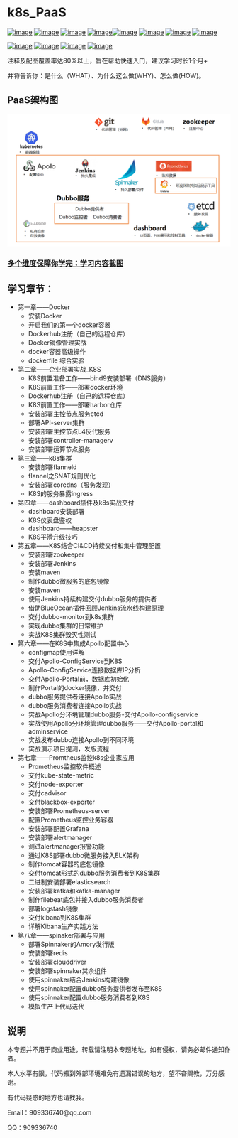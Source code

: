 # k8s_PaaS
[![image](https://img.shields.io/badge/google-kubernetes-blue.svg)](https://kubernetes.io/) [![image](https://img.shields.io/badge/ctripcorp-apollo-gray.svg)](https://github.com/ctripcorp/apollo) [![image](https://img.shields.io/badge/CNCD-Spinnaker-skyblue.svg)](https://www.spinnaker.io/) [![image](https://img.shields.io/badge/JAVA-Jenkins-orange.svg)](https://jenkins.io/zh/)[![image](https://img.shields.io/badge/Git-Gitee-red.svg)](https://gitee.com) [![image](https://img.shields.io/badge/Git-GitLab-orange.svg)]() [![image](https://img.shields.io/badge/Apache-zookeeper-Crimson.svg)](http://zookeeper.apache.org/) [![image](https://img.shields.io/badge/used-Harbor-green.svg)](https://goharbor.io/)

[![image](https://img.shields.io/badge/used-docker-blue.svg)](https://www.docker.com/) [![image](https://img.shields.io/badge/used-Prometheus-red.svg)](https://prometheus.io/) [![image](https://img.shields.io/badge/used-etcd-blue.svg)](https://etcd.io/) [![image](https://img.shields.io/badge/used-Grafana-orange.svg)](https://grafana.com)

注释及配图覆盖率达80%以上，旨在帮助快速入门，建议学习时长1个月+

并将告诉你：是什么（WHAT）、为什么这么做(WHY)、怎么做(HOW)。

## PaaS架构图

![K8S_PaaS架构图](assets/K8S_PaaS架构图.png)

### <a href="https://github.com/ben1234560/k8s_PaaS/blob/master/%E5%AD%A6%E4%B9%A0%E5%86%85%E5%AE%B9%E6%88%AA%E5%9B%BE.md">多个维度保障你学完：学习内容截图</a>



## 学习章节：

<ul>
  <li>第一章——Docker
    <ul>
      <li>安装Docker
      <li>开启我们的第一个docker容器
      <li>Dockerhub注册（自己的远程仓库）
      <li>Docker镜像管理实战
      <li>docker容器高级操作
      <li>dockerfile 综合实验
    </ul>
  </li>
  <li>第二章——企业部署实战_K8S
    <ul>
      <li>K8S前置准备工作——bind9安装部署（DNS服务）
      <li>K8S前置工作——部署docker环境
      <li>Dockerhub注册（自己的远程仓库）
      <li>K8S前置工作——部署harbor仓库
      <li>安装部署主控节点服务etcd
      <li>部署API-server集群
      <li>安装部署主控节点L4反代服务
      <li>安装部署controller-managerv
      <li>安装部署运算节点服务
    </ul>
  </li>
  <li>第三章——k8s集群
    <ul>
      <li>安装部署flanneld
      <li>flannel之SNAT规则优化
      <li>安装部署coredns（服务发现）
      <li>K8S的服务暴露ingress
    </ul>
  </li>
  <li>第四章——dashboard插件及k8s实战交付
    <ul>
      <li>dashboard安装部署
      <li>K8S仪表盘鉴权
      <li>dashboard——heapster
      <li>K8S平滑升级技巧
    </ul>
  </li>
  <li>第五章——K8S结合CI&CD持续交付和集中管理配置
    <ul>
      <li>安装部署zookeeper
      <li>安装部署Jenkins
      <li>安装maven
      <li>制作dubbo微服务的底包镜像
      <li>安装maven
      <li>使用Jenkins持续构建交付dubbo服务的提供者
      <li>借助BlueOcean插件回顾Jenkins流水线构建原理
      <li>交付dubbo-monitor到k8s集群
      <li>实现dubbo集群的日常维护
      <li>实战K8S集群毁灭性测试
    </ul>
  </li>
  <li>第六章——在K8S中集成Apollo配置中心
    <ul>
      <li>configmap使用详解
      <li>交付Apollo-ConfigService到K8S
      <li>Apollo-ConfigService连接数据库IP分析
      <li>交付Apollo-Portal前，数据库初始化
      <li>制作Portal的docker镜像，并交付
      <li>dubbo服务提供者连接Apollo实战
      <li>dubbo服务消费者连接Apollo实战
      <li>实战Apollo分环境管理dubbo服务-交付Apollo-configservice
      <li>实战使用Apollo分环境管理dubbo服务——交付Apollo-portal和adminservice
      <li>实战发布dubbo连接Apollo到不同环境
      <li>实战演示项目提测，发版流程
    </ul>
  </li>
  <li>第七章——Promtheus监控k8s企业家应用
    <ul>
      <li>Prometheus监控软件概述
      <li>交付kube-state-metric
      <li>交付node-exporter
      <li>交付cadvisor
      <li>交付blackbox-exporter
      <li>安装部署Prometheus-server
      <li>配置Prometheus监控业务容器
      <li>安装部署配置Grafana
      <li>安装部署alertmanager
      <li>测试alertmanager报警功能
      <li>通过K8S部署dubbo微服务接入ELK架构
      <li>制作tomcat容器的底包镜像
      <li>交付tomcat形式的dubbo服务消费者到K8S集群
      <li>二进制安装部署elasticsearch
      <li>安装部署kafka和kafka-manager
      <li>制作filebeat底包并接入dubbo服务消费者
      <li>部署logstash镜像
      <li>交付kibana到K8S集群
      <li>详解Kibana生产实践方法
    </ul>
  </li>
  <li>第八章——spinaker部署与应用
    <ul>
      <li>部署Spinnaker的Amory发行版
      <li>安装部署redis
      <li>安装部署clouddriver
      <li>安装部署spinnaker其余组件
      <li>使用spinnaker结合Jenkins构建镜像
      <li>使用spinnaker配置dubbo服务提供者发布至K8S
      <li>使用spinnaker配置dubbo服务消费者到K8S
      <li>模拟生产上代码迭代
    </ul>
  </li>
</ul>

## 说明
<p> 本专题并不用于商业用途，转载请注明本专题地址，如有侵权，请务必邮件通知作者。
<p> 本人水平有限，代码搬到外部环境难免有遗漏错误的地方，望不吝赐教，万分感谢。
<p> 有代码疑惑的地方也请找我。
<p> Email：909336740@qq.com
<p> QQ：909336740


